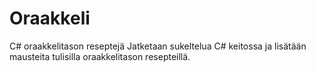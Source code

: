 # Oraakkeli
C# oraakkelitason reseptejä
Jatketaan sukeltelua C# keitossa ja lisätään mausteita tulisilla oraakkelitason resepteillä.
